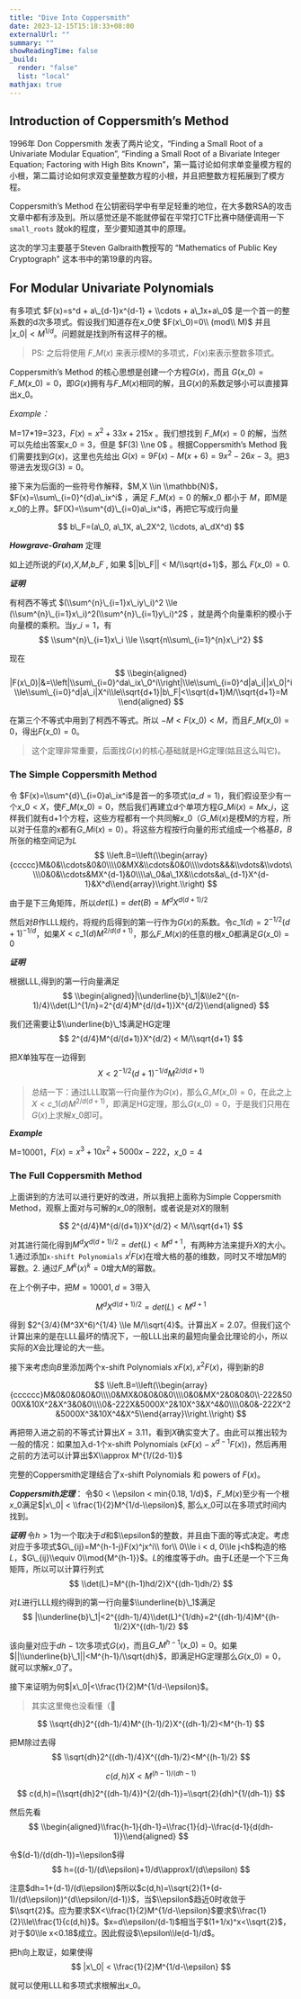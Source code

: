 ```yaml
---
title: "Dive Into Coppersmith"
date: 2023-12-15T15:18:33+08:00
externalUrl: ""
summary: ""
showReadingTime: false
_build:
  render: "false"
  list: "local"
mathjax: true
---
```



Introduction of Coppersmith’s Method
------------------------------------

1996年 Don Coppersmith 发表了两片论文，“Finding a Small Root of a Univariate Modular Equation”, “Finding a Small Root of a Bivariate Integer Equation; Factoring with High Bits Known”，第一篇讨论如何求单变量模方程的小根，第二篇讨论如何求双变量整数方程的小根，并且把整数方程拓展到了模方程。

Coppersmith’s Method 在公钥密码学中有举足轻重的地位，在大多数RSA的攻击文章中都有涉及到。所以感觉还是不能就停留在平常打CTF比赛中随便调用一下 `small_roots` 就ok的程度，至少要知道其中的原理。

这次的学习主要基于Steven Galbraith教授写的 “Mathematics of Public Key Cryptograph" 这本书中的第19章的内容。

For Modular Univariate Polynomials
----------------------------------

有多项式 $F(x)=s^d + a\_{d-1}x^{d-1} + \\cdots + a\_1x+a\_0$ 是一个首一的整系数的d次多项式。假设我们知道存在$x\_0$使 $F(x\_0)=0\\ (mod\\ M)$ 并且 $|x\_0| < M^{1/d}$。问题就是找到所有这样子的根。

> PS: 之后将使用 $F\_M(x)$ 来表示模M的多项式，$F(x)$来表示整数多项式。

Coppersmith’s Method 的核心思想是创建一个方程$G(x)$，而且 $G(x\_0)=F\_M(x\_0)=0$，即$G(x)$拥有与$F\_M(x)$相同的解，且$G(x)$的系数足够小可以直接算出$x\_0$。

_Example：_

M=17\*19=323，$F(x)=x^2+33x+215x$ 。我们想找到 $F\_M(x)=0$ 的解，当然可以先给出答案$x\_0=3$，但是 $F(3) \\ne 0$ 。根据Coppersmith’s Method 我们需要找到$G(x)$，这里也先给出 $G(x)=9F(x)-M(x+6)=9x^2-26x-3$。把3带进去发现$G(3)=0$。

接下来为后面的一些符号作解释，$M,X \\in \\mathbb{N}$，$F(x)=\\sum\_{i=0}^{d}a\_ix^i$ ，满足 $F\_M(x)=0$ 的解$x\_0$ 都小于 $M$，即M是$x\_0$的上界。$F(X)=\\sum^{d}\_{i=0}a\_ix^i$，再把它写成行向量

$$ b\_F=(a\_0, a\_1X, a\_2X^2, \\cdots, a\_dX^d) $$

_**Howgrave-Graham**_ 定理

如上述所说的$F(x)$,$X$,$M$,$b\_F$ , 如果 $||b\_F|| < M/\\sqrt{d+1}$，那么 $F(x\_0)=0$.

_**证明**_

有柯西不等式 $(\\sum^{n}\_{i=1}x\_iy\_i)^2 \\le (\\sum^{n}\_{i=1}x\_i)^2(\\sum^{n}\_{i=1}y\_i)^2$ ，就是两个向量乘积的模小于向量模的乘积。当$y\_i=1$，有 $$ \\sum^{n}\_{i=1}x\_i \\le \\sqrt{n\\sum\_{i=1}^{n}x\_i^2} $$

现在 $$ \\begin{aligned} |F(x\_0)|&=\\left|\\sum\_{i=0}^da\_ix\_0^i\\right|\\le\\sum\_{i=0}^d|a\_i||x\_0|^i\\le\\sum\_{i=0}^d|a\_i|X^i\\le\\sqrt{d+1}|b\_F|<\\sqrt{d+1}M/\\sqrt{d+1}=M \\end{aligned} $$

在第三个不等式中用到了柯西不等式。所以 $-M<F(x\_0)<M$，而且$F\_M(x\_0)=0$，得出$F(x\_0)=0$。

> 这个定理非常重要，后面找$G(x)$的核心基础就是HG定理(姑且这么叫它)。

### The Simple Coppersmith Method

令 $F(x)=\\sum^{d}\_{i=0}a\_ix^i$是首一的多项式($a\_d=1$)，我们假设至少有一个$x\_0 < X$，使$F\_M(x\_0)=0$，然后我们再建立d个单项方程$G\_{Mi}(x)=Mx\_i$，这样我们就有d+1个方程，这些方程都有一个共同解$x\_0$（$G\_{Mi}(x)$是模M的方程，所以对于任意的x都有$G\_{Mi}(x)=0$）。将这些方程按行向量的形式组成一个格基$B$，$B$所张的格空间记为$L$ $$ \\left.B=\\left(\\begin{array}{ccccc}M&0&\\cdots&0&0\\\\0&MX&\\cdots&0&0\\\\vdots&&&\\vdots&\\vdots\\\\0&0&\\cdots&MX^{d-1}&0\\\\a\_0&a\_1X&\\cdots&a\_{d-1}X^{d-1}&X^d\\end{array}\\right.\\right) $$

由于是下三角矩阵，所以$det(L)=det(B)=M^dX^{d(d+1)/2}$

然后对$B$作LLL规约，将规约后得到的第一行作为$G(x)$的系数。令$c\_1(d)=2^{-1/2}(d+1)^{-1/d}$，如果$X<c\_1(d)M^{2/d(d+1)}$，那么$F\_M(x)$的任意的根$x\_0$都满足$G(x\_0)=0$

_**证明**_

根据LLL,得到的第一行向量满足 $$ \\begin{aligned}|\\underline{b}\_1|&\\le2^{(n-1)/4}\\det(L)^{1/n}=2^{d/4}M^{d/(d+1)}X^{d/2}\\end{aligned} $$

我们还需要让$\\underline{b}\_1$满足HG定理 $$ 2^{d/4}M^{d/(d+1)}X^{d/2} < M/\\sqrt{d+1} $$

把$X$单独写在一边得到 $$ X<2^{-1/2}(d+1)^{-1/d}M^{2/d(d+1)} $$

> 总结一下：通过LLL取第一行向量作为$G(x)$，那么$G\_M(x\_0)=0$，在此之上$X < c\_1(d)M^{2/d(d+1)}$，即满足HG定理，那么$G(x\_0)=0$，于是我们只用在$G(x)$上求解$x\_0$即可。

_**Example**_

M=10001，$F(x)=x^3+10x^2+5000x-222$，$x\_0=4$

### The Full Coppersmith Method

上面讲到的方法可以进行更好的改进，所以我把上面称为Simple Coppersmith Method，观察上面对与可解的$x\_0$的限制，或者说是对$X$的限制

$$ 2^{d/4}M^{d/(d+1)}X^{d/2} < M/\\sqrt{d+1} $$

对其进行简化得到$M^dX^{d(d+1)/2}=det(L)< M^{d+1}$，有两种方法来提升$X$的大小。1.通过添加`x-shift Polynomials` $x^iF(x)$在增大格的基的维数，同时又不增加$M$的幂数。2. 通过$F\_{M^{k}}(x)^{k}=0$增大$M$的幂数。

在上个例子中，把$M=10001,d=3$带入

$$ M^dX^{d(d+1)/2}=det(L)< M^{d+1} $$

得到 $2^{3/4}(M^3X^6)^{1/4} \\le M/\\sqrt{4}$。计算出$X=2.07$。但我们这个计算出来的是在LLL最坏的情况下，一般LLL出来的最短向量会比理论的小，所以实际的$X$会比理论的大一些。

接下来考虑向$B$里添加两个x-shift Polynomials $xF(x),x^2F(x)$，得到新的$B$

$$ \\left.B=\\left(\\begin{array}{cccccc}M&0&0&0&0&0\\\\0&MX&0&0&0&0\\\\0&0&MX^2&0&0&0\\-222&5000X&10X^2&X^3&0&0\\\\0&-222X&5000X^2&10X^3&X^4&0\\\\0&0&-222X^2&5000X^3&10X^4&X^5\\end{array}\\right.\\right) $$

再把带入进之前的不等式计算出$X=3.11$，看到$X$确实变大了。由此可以推出较为一般的情况：如果加入d-1个x-shift Polynomials ($xF(x)-x^{d-1}F(x)$)，然后再用之前的方法可以计算出$X\\approx M^{1/(2d-1)}$

完整的Coppersmith定理结合了x-shift Polynomials 和 powers of $F(x)$。

_**Coppersmith定理**_： 令$0 < \\epsilon < min{0.18, 1/d}$，$F\_M(x)$至少有一个根$x\_0$满足$|x\_0| < \\frac{1}{2}M^{1/d-\\epsilon}$, 那么$x\_0$可以在多项式时间内找到。

_**证明**_ 令$h>1$为一个取决于$d$和$\\epsilon$的整数，并且由下面的等式决定。考虑对应于多项式$G\_{ij}=M^{h-1-j}F(x)^jx^i\\ for\\ 0\\le i < d, 0\\le j<h$构造的格$L$，$G\_{ij}\\equiv 0\\mod{M^{h-1}}$。$L$的维度等于$dh$。由于$L$还是一个下三角矩阵，所以可以计算行列式 $$ \\det(L)=M^{(h-1)hd/2}X^{(dh-1)dh/2} $$

对$L$进行LLL规约得到的第一行向量$\\underline{b}\_1$满足 $$ |\\underline{b}\_1|<2^{(dh-1)/4}\\det(L)^{1/dh}=2^{(dh-1)/4}M^{(h-1)/2}X^{(dh-1)/2} $$

该向量对应于$dh-1$次多项式$G(x)$，而且$G\_{M^{h-1}}(x\_0)=0$。如果$||\\underline{b}\_1||<M^{h-1}/\\sqrt{dh}$，即满足HG定理那么$G(x\_0)=0$，就可以求解$x\_0$了。

接下来证明为何$|x\_0|<\\frac{1}{2}M^{1/d-\\epsilon}$。

> 其实这里俺也没看懂（🐶

$$ \\sqrt{dh}2^{(dh-1)/4}M^{(h-1)/2}X^{(dh-1)/2}<M^{h-1} $$

把M除过去得 $$ \\sqrt{dh}2^{(dh-1)/4}X^{(dh-1)/2}<M^{(h-1)/2} $$

$$ c(d,h)X<M^{(h-1)/(dh-1)} $$

$$ c(d,h)=(\\sqrt{dh}2^{(dh-1)/4})^{2/(dh-1)}=\\sqrt{2}(dh)^{1/(dh-1)} $$

然后先看 $$ \\begin{aligned}\\frac{h-1}{dh-1}=\\frac{1}{d}-\\frac{d-1}{d(dh-1)}\\end{aligned} $$

令$(d-1)/(d(dh-1))=\\epsilon$得 $$ h=((d-1)/(d\\epsilon)+1)/d\\approx1/(d\\epsilon) $$

注意$dh=1+(d-1)/(d\\epsilon)$所以$c(d,h)=\\sqrt{2}(1+(d-1)/(d\\epsilon))^{d\\epsilon/(d-1)}$，当$\\epsilon$趋近0时收敛于$\\sqrt{2}$。应为要求$X<\\frac{1}{2}M^{1/d-\\epsilon}$要求$\\frac{1}{2}\\le\\frac{1}{c(d,h)}$。$x=d\\epsilon/(d-1)$相当于$(1+1/x)^x<\\sqrt{2}$，对于$0\\le x<0.18$成立。因此假设$\\epsilon\\le(d-1)/d$。

把h向上取证，如果使得 $$ |x\_0| < \\frac{1}{2}M^{1/d-\\epsilon} $$

就可以使用LLL和多项式求根解出$x\_0$。

